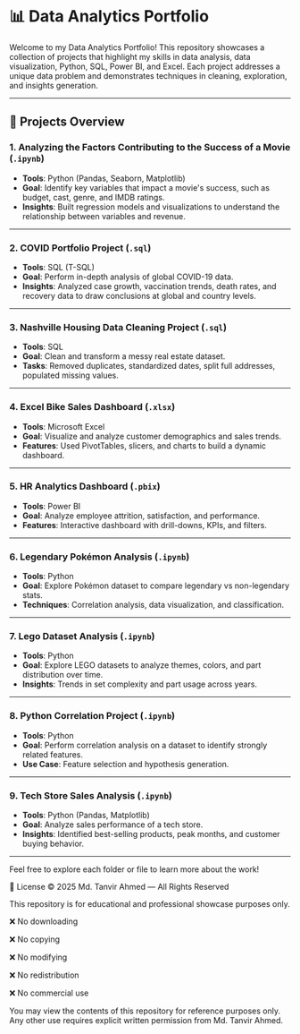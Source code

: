 # 📊 Data Analytics Portfolio

Welcome to my Data Analytics Portfolio! This repository showcases a collection of projects that highlight my skills in data analysis, data visualization, Python, SQL, Power BI, and Excel. Each project addresses a unique data problem and demonstrates techniques in cleaning, exploration, and insights generation.

---

## 📁 Projects Overview

### 1. **Analyzing the Factors Contributing to the Success of a Movie** (`.ipynb`)
- **Tools**: Python (Pandas, Seaborn, Matplotlib)
- **Goal**: Identify key variables that impact a movie's success, such as budget, cast, genre, and IMDB ratings.
- **Insights**: Built regression models and visualizations to understand the relationship between variables and revenue.

---

### 2. **COVID Portfolio Project** (`.sql`)
- **Tools**: SQL (T-SQL)
- **Goal**: Perform in-depth analysis of global COVID-19 data.
- **Insights**: Analyzed case growth, vaccination trends, death rates, and recovery data to draw conclusions at global and country levels.

---

### 3. **Nashville Housing Data Cleaning Project** (`.sql`)
- **Tools**: SQL
- **Goal**: Clean and transform a messy real estate dataset.
- **Tasks**: Removed duplicates, standardized dates, split full addresses, populated missing values.

---

### 4. **Excel Bike Sales Dashboard** (`.xlsx`)
- **Tools**: Microsoft Excel
- **Goal**: Visualize and analyze customer demographics and sales trends.
- **Features**: Used PivotTables, slicers, and charts to build a dynamic dashboard.

---

### 5. **HR Analytics Dashboard** (`.pbix`)
- **Tools**: Power BI
- **Goal**: Analyze employee attrition, satisfaction, and performance.
- **Features**: Interactive dashboard with drill-downs, KPIs, and filters.

---

### 6. **Legendary Pokémon Analysis** (`.ipynb`)
- **Tools**: Python
- **Goal**: Explore Pokémon dataset to compare legendary vs non-legendary stats.
- **Techniques**: Correlation analysis, data visualization, and classification.

---

### 7. **Lego Dataset Analysis** (`.ipynb`)
- **Tools**: Python
- **Goal**: Explore LEGO datasets to analyze themes, colors, and part distribution over time.
- **Insights**: Trends in set complexity and part usage across years.

---

### 8. **Python Correlation Project** (`.ipynb`)
- **Tools**: Python
- **Goal**: Perform correlation analysis on a dataset to identify strongly related features.
- **Use Case**: Feature selection and hypothesis generation.

---

### 9. **Tech Store Sales Analysis** (`.ipynb`)
- **Tools**: Python (Pandas, Matplotlib)
- **Goal**: Analyze sales performance of a tech store.
- **Insights**: Identified best-selling products, peak months, and customer buying behavior.

---

Feel free to explore each folder or file to learn more about the work!




📄 License
© 2025 Md. Tanvir Ahmed — All Rights Reserved

This repository is for educational and professional showcase purposes only.

❌ No downloading

❌ No copying

❌ No modifying

❌ No redistribution

❌ No commercial use

You may view the contents of this repository for reference purposes only.
Any other use requires explicit written permission from Md. Tanvir Ahmed.
